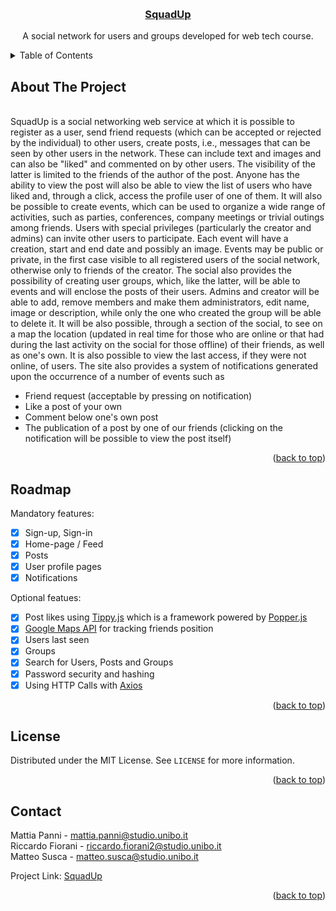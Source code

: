 <a name="readme-top"></a>
<!-- PROJECT LOGO -->
<br />
<div align="center">
  <a href="https://github.com/matteosusca/TecWebSite">
    <h3>SquadUp</h3>
  </a>
  <p align="center">
    A social network for users and groups developed for web tech course. 
</div>

<!-- TABLE OF CONTENTS -->
<details>
  <summary>Table of Contents</summary>
  <ol>
    <li><a href="#about-the-project">About The Project</a></li>
    <li><a href="#roadmap">Roadmap</a></li>
    <li><a href="#license">License</a></li>
    <li><a href="#contact">Contact</a></li>
  </ol>
</details>

<!-- TABLE OF CONTENTS -->
## About The Project
<br/>
SquadUp is a social networking web service at which it is possible to register as a user, send friend requests (which can be
accepted or rejected by the individual) to other users, create posts, i.e., messages that can be seen by other users in the network. These can include text and
images and can also be "liked" and commented on by other users. The
visibility of the latter is limited to the friends of the author of the post. Anyone
has the ability to view the post will also be able to view the
list of users who have liked and, through a click, access the profile
user of one of them. It will also be possible to create events, which can
be used to organize a wide range of activities, such as parties, conferences, company meetings or trivial outings among friends. Users with special
privileges (particularly the creator and admins) can invite other users
to participate. Each event will have a creation, start and end date and
possibly an image. Events may be public or private,
in the first case visible to all registered users of the social network, otherwise
only to friends of the creator. The social also provides the possibility of creating
user groups, which, like the latter, will be able to events and will enclose the posts of their users. Admins and creator will be able to add,
remove members and make them administrators, edit name, image or
description, while only the one who created the group will be able to delete it. It will be
also possible, through a section of the social, to see on a map the location (updated in real time for those who are online or that had
during the last activity on the social for those offline) of their friends, as well as
one's own. It is also possible to view the last access, if they were not
online, of users. The site also provides a system of notifications generated upon the
occurrence of a number of events such as
<ul>
  <li>Friend request (acceptable by pressing on notification)</li>
  <li>Like a post of your own</li>
  <li>Comment below one's own post</li>
  <li>The publication of a post by one of our friends (clicking on the notification will be possible to view the post itself)</li>
</ul>



<p align="right">(<a href="#readme-top">back to top</a>)</p>


<!-- ROADMAP -->
## Roadmap

Mandatory features:
- [X] Sign-up, Sign-in
- [X] Home-page / Feed
- [X] Posts
- [X] User profile pages
- [X] Notifications 

Optional featues:
- [X] Post likes using [Tippy.js](https://atomiks.github.io/tippyjs/) which is a framework powered by [Popper.js](https://popper.js.org/)
- [X] [Google Maps API](https://developers.google.com/maps/documentation/javascript/overview) for tracking friends position
- [X] Users last seen 
- [X] Groups
- [X] Search for Users, Posts and Groups
- [X] Password security and hashing
- [X] Using HTTP Calls with [Axios](https://axios-http.com/)

<p align="right">(<a href="#readme-top">back to top</a>)</p>

<!-- LICENSE -->
## License

Distributed under the MIT License. See `LICENSE` for more information.

<p align="right">(<a href="#readme-top">back to top</a>)</p>

<!-- CONTACT -->
## Contact

Mattia Panni - mattia.panni@studio.unibo.it <br/>
Riccardo Fiorani - riccardo.fiorani2@studio.unibo.it <br/>
Matteo Susca - matteo.susca@studio.unibo.it <br/>

Project Link: [SquadUp](https://github.com/matteosusca/TecWebSite/)

<p align="right">(<a href="#readme-top">back to top</a>)</p>

